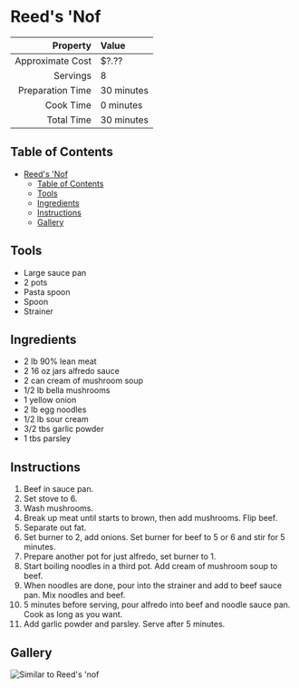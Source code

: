 # Reed's 'Nof

| Property         | Value      |
|-----------------:|:-----------|
| Approximate Cost | $?.??      |
| Servings         | 8          |
| Preparation Time | 30 minutes |
| Cook Time        | 0 minutes  |
| Total Time       | 30 minutes |

## Table of Contents

- [Reed's 'Nof](#reeds-nof)
  - [Table of Contents](#table-of-contents)
  - [Tools](#tools)
  - [Ingredients](#ingredients)
  - [Instructions](#instructions)
  - [Gallery](#gallery)

## Tools
 - Large sauce pan
 - 2 pots
 - Pasta spoon
 - Spoon
 - Strainer

## Ingredients
 - 2 lb 90% lean meat
 - 2 16 oz jars alfredo sauce
 - 2 can cream of mushroom soup
 - 1/2 lb bella mushrooms
 - 1 yellow onion
 - 2 lb egg noodles
 - 1/2 lb sour cream
 - 3/2 tbs garlic powder
 - 1 tbs parsley

## Instructions
 1. Beef in sauce pan.
 2. Set stove to 6.
 3. Wash mushrooms.
 4. Break up meat until starts to brown, then add mushrooms. Flip beef.
 5. Separate out fat.
 6. Set burner to 2, add onions. Set burner for beef to 5 or 6 and stir for 5 minutes.
 7. Prepare another pot for just alfredo, set burner to 1.
 8. Start boiling noodles in a third pot. Add cream of mushroom soup to beef.
 9. When noodles are done, pour into the strainer and add to beef sauce pan. Mix noodles and beef.
 10. 5 minutes before serving, pour alfredo into beef and noodle sauce pan. Cook as long as you want.
 11. Add garlic powder and parsley. Serve after 5 minutes.

## Gallery
![Similar to Reed's 'nof](https://cafedelites.com/wp-content/uploads/2015/05/Creamy-Beef-Stroganoff-IMAGE-28.jpg)
